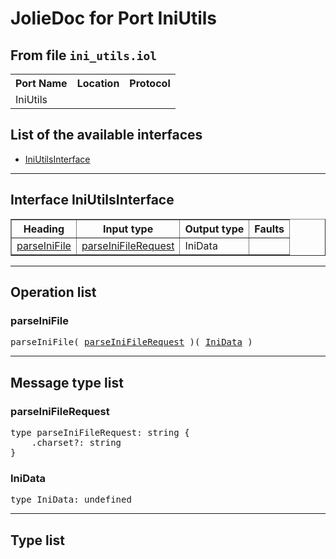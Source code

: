 <html>
<head></head><body>
<h1>JolieDoc for Port IniUtils</h1>
<h2>From file <code>ini_utils.iol
</code></h2>
<table>
<tr>
<th>Port Name</th>
<th>Location</th>
<th>Protocol</th>
</tr>
<tr>
<td>IniUtils</td>
<td></td>
<td></td>
</tr>
</table>
<h2>List of the available interfaces</h2>
<ul>
<li><a href="#IniUtilsInterface">IniUtilsInterface </a>
</ul>
<hr>
<h2 id=IniUtilsInterface>Interface IniUtilsInterface</h2>
<a name="IniUtilsInterface"></a>
<table border="1">
<tr>
<th>Heading</th>
<th>Input type</th>
<th>Output type</th>
<th>Faults</th>
</tr>
<tr>
<td><a href="#parseIniFile">parseIniFile</a></td>
<td><a href="#parseIniFileRequest">parseIniFileRequest</a><br /></td>
<td>IniData<br /></td>
<td>
</td>
</tr>
</table>
<hr>
<h2>Operation list</h2>
<div class="operation-title"><a name="parseIniFile"></a><h3 id="parseIniFile">parseIniFile</h3></div>
<pre>parseIniFile( <a href="#parseIniFileRequest">parseIniFileRequest</a> )( <a href="#IniData">IniData</a> )
</pre>
<hr>
<h2>Message type list</h2>
<a name="parseIniFileRequest"></a><h3 id="parseIniFileRequest">parseIniFileRequest</h3>
<pre lang="jolie">type parseIniFileRequest: string { 
    .charset?: string
}</pre>
<a name="IniData"></a><h3 id="IniData">IniData</h3>
<pre lang="jolie">type IniData: undefined</pre>
<hr>
<h2>Type list</h2>
</body>
</html>
